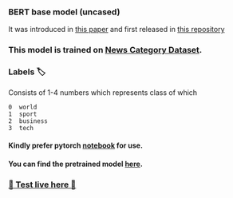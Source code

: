 ### BERT base model (uncased)
It was introduced in [this paper](https://arxiv.org/abs/1810.04805) and first released in [this repository](https://github.com/google-research/bert)

### This model is trained on [News Category Dataset](https://www.kaggle.com/datasets/rmisra/news-category-dataset).

### Labels 🏷️
Consists of 1-4 numbers which represents class of which 

    0  world
    1  sport
    2  business
    3  tech

#### Kindly prefer pytorch [notebook](/fine_tunning_pt.ipynb) for use.

#### You can find the pretrained model [here](https://huggingface.co/omgavy/bert-classifier-tuned/tree/main).

### [🧪 Test live here 🧪](https://omgavy.vercel.app/project/#articlecategorisation)